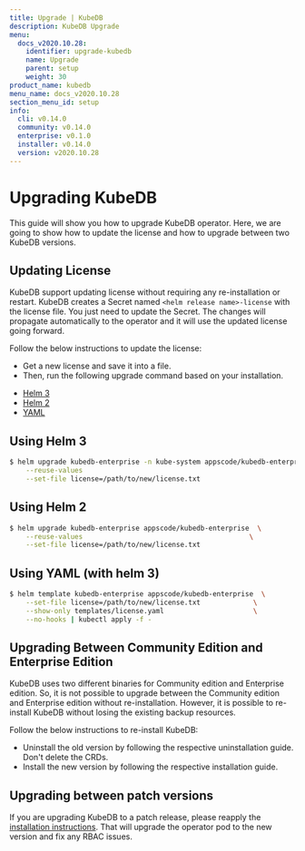 ```yaml
---
title: Upgrade | KubeDB
description: KubeDB Upgrade
menu:
  docs_v2020.10.28:
    identifier: upgrade-kubedb
    name: Upgrade
    parent: setup
    weight: 30
product_name: kubedb
menu_name: docs_v2020.10.28
section_menu_id: setup
info:
  cli: v0.14.0
  community: v0.14.0
  enterprise: v0.1.0
  installer: v0.14.0
  version: v2020.10.28
---
```


# Upgrading KubeDB

This guide will show you how to upgrade KubeDB operator. Here, we are going to show how to update the license and how to upgrade between two KubeDB versions.

## Updating License

KubeDB support updating license without requiring any re-installation or restart. KubeDB creates a Secret named `<helm release name>-license` with the license file. You just need to update the Secret. The changes will propagate automatically to the operator and it will use the updated license going forward.

Follow the below instructions to update the license:

- Get a new license and save it into a file.
- Then, run the following upgrade command based on your installation.

<ul class="nav nav-tabs" id="installerTab" role="tablist">
  <li class="nav-item">
    <a class="nav-link active" id="helm3-tab" data-toggle="tab" href="#helm3" role="tab" aria-controls="helm3" aria-selected="true">Helm 3</a>
  </li>
  <li class="nav-item">
    <a class="nav-link" id="helm2-tab" data-toggle="tab" href="#helm2" role="tab" aria-controls="helm2" aria-selected="false">Helm 2</a>
  </li>
  <li class="nav-item">
    <a class="nav-link" id="script-tab" data-toggle="tab" href="#script" role="tab" aria-controls="script" aria-selected="false">YAML</a>
  </li>
</ul>
<div class="tab-content" id="installerTabContent">
  <div class="tab-pane fade show active" id="helm3" role="tabpanel" aria-labelledby="helm3-tab">

## Using Helm 3

```bash
$ helm upgrade kubedb-enterprise -n kube-system appscode/kubedb-enterprise  \
    --reuse-values                                                        \
    --set-file license=/path/to/new/license.txt
```

</div>
<div class="tab-pane fade" id="helm2" role="tabpanel" aria-labelledby="helm2-tab">

## Using Helm 2

```bash
$ helm upgrade kubedb-enterprise appscode/kubedb-enterprise  \
    --reuse-values                                         \
    --set-file license=/path/to/new/license.txt
```

</div>
<div class="tab-pane fade" id="script" role="tabpanel" aria-labelledby="script-tab">

## Using YAML (with helm 3)

```bash
$ helm template kubedb-enterprise appscode/kubedb-enterprise  \
    --set-file license=/path/to/new/license.txt             \
    --show-only templates/license.yaml                      \
    --no-hooks | kubectl apply -f -
```

</div>
</div>

## Upgrading Between Community Edition and Enterprise Edition

KubeDB uses two different binaries for Community edition and Enterprise edition. So, it is not possible to upgrade between the Community edition and Enterprise edition without re-installation. However, it is possible to re-install KubeDB without losing the existing backup resources.

Follow the below instructions to re-install KubeDB:

- Uninstall the old version by following the respective uninstallation guide. Don't delete the CRDs.
- Install the new version by following the respective installation guide.

## Upgrading between patch versions

If you are upgrading KubeDB to a patch release, please reapply the [installation instructions](/docs/v2020.10.28/setup/README). That will upgrade the operator pod to the new version and fix any RBAC issues.
